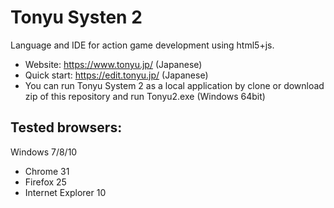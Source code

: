 # Tonyu Systen 2

Language and IDE for action game development using html5+js.

- Website: https://www.tonyu.jp/ (Japanese)
- Quick start: https://edit.tonyu.jp/ (Japanese)
- You can run Tonyu System 2 as a local application by clone or download zip of this repository and run Tonyu2.exe (Windows 64bit) 

## Tested browsers:

Windows 7/8/10
  - Chrome 31
  - Firefox 25
  - Internet Explorer 10
